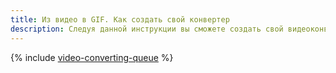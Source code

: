 ```yaml
---
title: Из видео в GIF. Как создать свой конвертер
description: Следуя данной инструкции вы сможете создать свой видеоконвертер с использованием утилиты FFmpeg и сервиса {{ message-queue-full-name }}. Руководство предназначено для пользователей Linux и macOS.
---
```


{% include [video-converting-queue](../../_includes/video-converting-queue.md) %}
